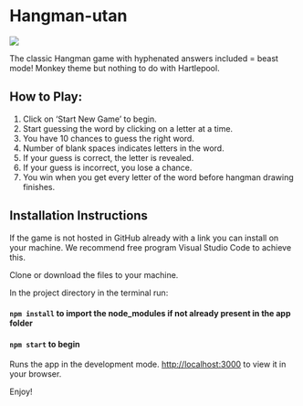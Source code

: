 # Hangman-utan

<img src="./images/Sample.jpg">

The classic Hangman game with hyphenated answers included = beast mode!
Monkey theme but nothing to do with Hartlepool.

## How to Play:

1. Click on ‘Start New Game’ to begin.
2. Start guessing the word by clicking on a letter at a time.
3. You have 10 chances to guess the right word.
4. Number of blank spaces indicates letters in the word.
5. If your guess is correct, the letter is revealed.
6. If your guess is incorrect, you lose a chance.
7. You win when you get every letter of the word before hangman drawing finishes.

## Installation Instructions

If the game is not hosted in GitHub already with a link you can install on your machine.
We recommend free program Visual Studio Code to achieve this.

Clone or download the files to your machine.

In the project directory in the terminal run:

#### `npm install` to import the node_modules if not already present in the app folder

#### `npm start` to begin 

Runs the app in the development mode.
[http://localhost:3000](http://localhost:3000) to view it in your browser.

Enjoy!

